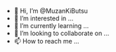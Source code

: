 - 👋 Hi, I’m @MuzanKiButsu
- 👀 I’m interested in ...
- 🌱 I’m currently learning ...
- 💞️ I’m looking to collaborate on ...
- 📫 How to reach me ...

<!---
MuzanKiButsu/MuzanKiButsu is a ✨ special ✨ repository because its `README.md` (this file) appears on your GitHub profile.
You can click the Preview link to take a look at your changes.
--->
